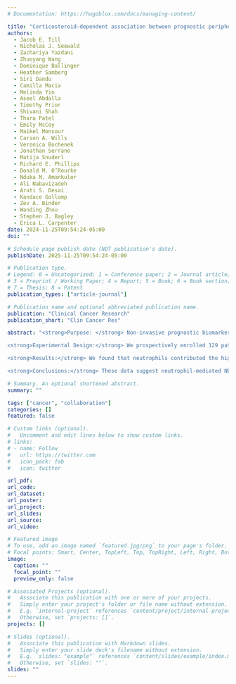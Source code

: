 ```yaml
---
# Documentation: https://hugoblox.com/docs/managing-content/

title: "Corticosteroid-dependent association between prognostic peripheral blood cell-free DNA levels and neutrophil-mediated NETosis in patients with glioblastoma"
authors:
  - Jacob E. Till
  - Nicholas J. Seewald
  - Zachariya Yazdani
  - Zhuoyang Wang
  - Dominique Ballinger
  - Heather Samberg
  - Siri Dandu
  - Camilla Macia
  - Melinda Yin
  - Aseel Abdalla
  - Timothy Prior
  - Shivani Shah
  - Thara Patel
  - Emily McCoy
  - Maikel Monsour
  - Carson A. Wills
  - Veronica Bochenek
  - Jonathan Serrano
  - Matija Snuderl
  - Richard E. Phillips
  - Donald M. O’Rourke
  - Nduka M. Amankulor
  - Ali Nabavizadeh
  - Arati S. Desai
  - Kandace Gollomp
  - Zev A. Binder
  - Wanding Zhou
  - Stephen J. Bagley
  - Erica L. Carpenter
date: 2024-11-25T09:54:24-05:00
doi: ""

# Schedule page publish date (NOT publication's date).
publishDate: 2025-11-25T09:54:24-05:00

# Publication type.
# Legend: 0 = Uncategorized; 1 = Conference paper; 2 = Journal article;
# 3 = Preprint / Working Paper; 4 = Report; 5 = Book; 6 = Book section;
# 7 = Thesis; 8 = Patent
publication_types: ["article-journal"]

# Publication name and optional abbreviated publication name.
publication: "Clinical Cancer Research"
publication_short: "Clin Cancer Res"

abstract: "<strong>Purpose: </strong> Non-invasive prognostic biomarkers to inform clinical decision-making are an urgent unmet need for the management of patients with glioblastoma (GBM). We previously showed that higher circulating cell-free DNA concentration [ccfDNA] is associated with worse survival in GBM. However, the biology underlying this is unknown. <br>

<strong>Experimental Design:</strong> We prospectively enrolled 129 patients with treatment-naïve GBM with blood drawn prior to initial resection (baseline) and at time of first post-radiotherapy MRI. We performed ccfDNA methylation deconvolution to determine cellular sources of ccfDNA. ELISA was performed to detect citrullinated H3 (citH3), a marker of neutrophil extracellular traps (NETs). Multiplex proteomic analysis was used to measure soluble inflammatory proteins. <br>

<strong>Results:</strong> We found that neutrophils contributed the highest proportion of prognostic ccfDNA. The percentage of ccfDNA derived from neutrophils was correlated with total [ccfDNA], but only in patients receiving pre-operative corticosteroids. At baseline and on-therapy, [citH3] was significantly higher in the plasma of patients with GBM receiving corticosteroids compared to corticosteroid-naïve GBMs or no-cancer controls. Unsupervised hierarchical clustering of ccfDNA methylation patterns yielded two clusters, with one enriched for patients with the NETosis phenotype and who received corticosteroids. Unsupervised clustering of circulating inflammatory proteins yielded similar results. <br>

<strong>Conclusions:</strong> These data suggest neutrophil-mediated NETosis is the dominant source of prognostic ccfDNA in patients with GBM and may be associated with glucocorticoid exposure. If further studies show that pharmacological inhibition of NETosis can mitigate the deleterious effects of corticosteroids, these plasma markers will have important clinical utility as non-invasive correlative biomarkers."

# Summary. An optional shortened abstract.
summary: ""

tags: ["cancer", "collaboration"]
categories: []
featured: false

# Custom links (optional).
#   Uncomment and edit lines below to show custom links.
# links:
# - name: Follow
#   url: https://twitter.com
#   icon_pack: fab
#   icon: twitter

url_pdf:
url_code:
url_dataset:
url_poster:
url_project:
url_slides:
url_source:
url_video:

# Featured image
# To use, add an image named `featured.jpg/png` to your page's folder. 
# Focal points: Smart, Center, TopLeft, Top, TopRight, Left, Right, BottomLeft, Bottom, BottomRight.
image:
  caption: ""
  focal_point: ""
  preview_only: false

# Associated Projects (optional).
#   Associate this publication with one or more of your projects.
#   Simply enter your project's folder or file name without extension.
#   E.g. `internal-project` references `content/project/internal-project/index.md`.
#   Otherwise, set `projects: []`.
projects: []

# Slides (optional).
#   Associate this publication with Markdown slides.
#   Simply enter your slide deck's filename without extension.
#   E.g. `slides: "example"` references `content/slides/example/index.md`.
#   Otherwise, set `slides: ""`.
slides: ""
---
```

